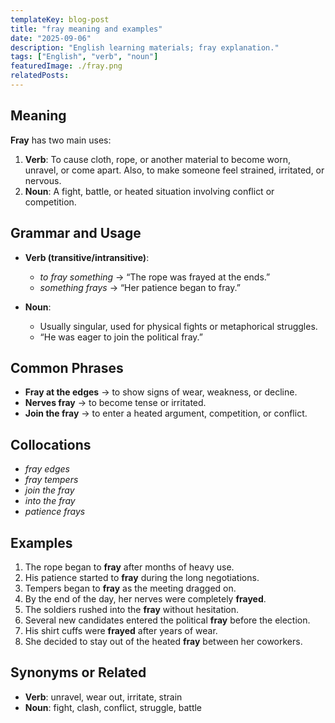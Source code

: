 ```yaml
---
templateKey: blog-post
title: "fray meaning and examples"
date: "2025-09-06"
description: "English learning materials; fray explanation."
tags: ["English", "verb", "noun"]
featuredImage: ./fray.png
relatedPosts:
---
```


## Meaning

**Fray** has two main uses:

1. **Verb**: To cause cloth, rope, or another material to become worn, unravel, or come apart. Also, to make someone feel strained, irritated, or nervous.
2. **Noun**: A fight, battle, or heated situation involving conflict or competition.

## Grammar and Usage

- **Verb (transitive/intransitive)**:

  - _to fray something_ → “The rope was frayed at the ends.”
  - _something frays_ → “Her patience began to fray.”

- **Noun**:

  - Usually singular, used for physical fights or metaphorical struggles.
  - “He was eager to join the political fray.”

## Common Phrases

- **Fray at the edges** → to show signs of wear, weakness, or decline.
- **Nerves fray** → to become tense or irritated.
- **Join the fray** → to enter a heated argument, competition, or conflict.

## Collocations

- _fray edges_
- _fray tempers_
- _join the fray_
- _into the fray_
- _patience frays_

## Examples

1. The rope began to **fray** after months of heavy use.
2. His patience started to **fray** during the long negotiations.
3. Tempers began to **fray** as the meeting dragged on.
4. By the end of the day, her nerves were completely **frayed**.
5. The soldiers rushed into the **fray** without hesitation.
6. Several new candidates entered the political **fray** before the election.
7. His shirt cuffs were **frayed** after years of wear.
8. She decided to stay out of the heated **fray** between her coworkers.

## Synonyms or Related

- **Verb**: unravel, wear out, irritate, strain
- **Noun**: fight, clash, conflict, struggle, battle
